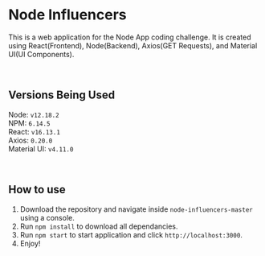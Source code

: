 # Node Influencers
This is a web application for the Node App coding challenge. It is created using React(Frontend), Node(Backend), Axios(GET Requests), and Material UI(UI Components).

<br />

## Versions Being Used
Node: ``v12.18.2``
<br />
NPM: ``6.14.5``
<br />
React: ``v16.13.1``
<br />
Axios: ``0.20.0``
<br />
Material UI: ``v4.11.0``

<br />

## How to use
1) Download the repository and navigate inside ``node-influencers-master`` using a console.
2) Run ``npm install`` to download all dependancies.
3) Run ``npm start`` to start application and click ``http://localhost:3000``.
4) Enjoy!
